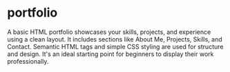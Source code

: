 # portfolio
A basic HTML portfolio showcases your skills, projects, and experience using a clean layout. It includes sections like About Me, Projects, Skills, and Contact. Semantic HTML tags and simple CSS styling are used for structure and design. It's an ideal starting point for beginners to display their work professionally.
